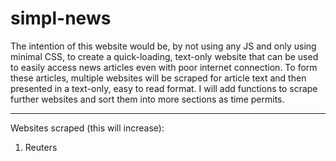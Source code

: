 # simpl-news
The intention of this website would be, by not using any JS and only using minimal CSS, to create a quick-loading, text-only website that can be used to easily access news articles even with poor internet connection. To form these articles, multiple websites will be scraped for article text and then presented in a text-only, easy to read format. I will add functions to scrape further websites and sort them into more sections as time permits.
<hr>
Websites scraped (this will increase):

1. Reuters

